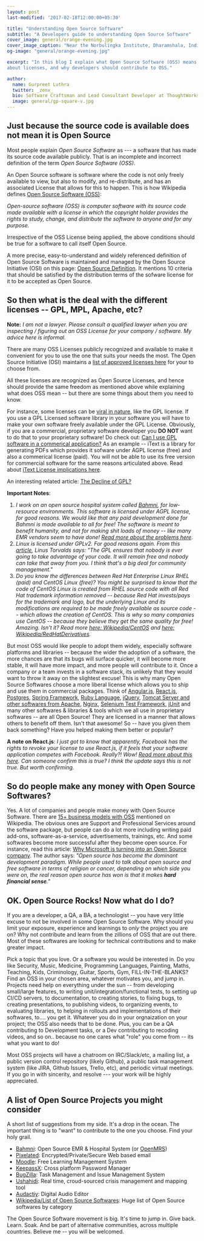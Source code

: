 ```yaml
---
layout: post
last-modified: '2017-02-18T12:00:00+05:30'

title: "Understanding Open Source Software"
subtitle: "A Developers guide to understanding Open Source Software"
cover_image: general/orange-evening.jpg
cover_image_caption: "Near the Norbulingka Institute, Dharamshala, India"
og-image: "general/orange-evening.jpg"

excerpt: "In this blog I explain what Open Source Software (OSS) means, why does Open Source Software get built, a little
about licenses, and why developers should contribute to OSS."

author:
  name: Gurpreet Luthra
  twitter: _zenx_
  bio: Software Craftsman and Lead Consultant Developer at ThoughtWorks
  image: general/gp-square-v.jpg
---
```


## Just because the source code is available does not mean it is Open Source

Most people explain _Open Source Software_ as --- a software that has made its source code available publicly.
That is an incomplete and incorrect definition of the term _Open Source Software (OSS)_.

An Open Source software is software where the code is not only freely available to view, but also to
modify, and re-distribute, and has an associated License that allows for this to happen.
This is how Wikipedia defines [Open Source Software (OSS)](https://en.wikipedia.org/wiki/Open-source_software):

_Open-source software (OSS) is computer software with its source code made available with a license
in which the copyright holder provides the rights to study, change, and distribute the software to anyone
and for any purpose._

Irrespective of the OSS License being applied, the above conditions should be true for a software to call
itself Open Source.

A more precise, easy-to-understand and widely referenced definition of Open Source Software is maintained
 and managed by the Open Source Initiative (OSI) on this page: [Open Source Definition](https://opensource.org/osd-annotated). It mentions 10 criteria that should be satisfied by the distribution terms of the sofware license for it to be accepted as Open Source.

## So then what is the deal with the different licenses -- GPL, MPL, Apache, etc?

**Note:** _I am not a lawyer. Please consult a qualified lawyer when you are inspecting / figuring out an OSS License for your company / software. My advice here is informal._

There are many OSS Licenses publicly recognized and available to make it convenient for you to use the one that suits your needs the most. The Open Source Initiative (OSI) maintains a [list of approved licenses here](https://opensource.org/licenses/alphabetical) for your to choose from.

All these licenses are recognized as Open Source Licenses, and hence should provide the same freedom as mentioned above while explaining what does OSS mean -- but there are some things about them you need to know.

For instance, some licenses can be [viral in nature](https://en.wikipedia.org/wiki/Viral_license), like the GPL license. If you use a GPL Licensed software library in your software you will have to make your own software freely available under the GPL License. Obviously, if you are a commercial, proprietary software developer you **DO NOT** want to do that to your proprietary software!  Do check out: [Can I use GPL software in a commerical application?](https://softwareengineering.stackexchange.com/questions/47032/can-i-use-gpl-software-in-a-commercial-application) As an example -- iText is a library for generating PDFs which provides it sofware under AGPL license (free) and also a commerical license (paid). You will not be able to use its free version for commercial software for the same reasons articulated above. Read about [iText License implications here](http://itextpdf.com/legal).

An interesting related article: [The Decline of GPL?](https://opensource.com/article/17/2/decline-gpl)

**Important Notes**:

1. _I work on an open source hospital system called [Bahmni](http://bahmni.org), for low-resource environments. This software is licensed under AGPL license, for good reasons. We would like that any paid development done for Bahmni is made available to all for free! The software is meant to benefit humanity, and not for making shit loads of money -- like many EMR vendors seem to have done! [Read more about the problems here](http://www.openhealthnews.com/blogs/ramaduro/2017-01-19/obama-and-biden-blast-ehr-vendors-data-blocking)._
2. _Linux is licensed under GPLv2. For good reasons again. From this [article](http://www.zdnet.com/article/linus-torvaldss-love-hate-relationship-with-the-gpl/), Linus Torvalds says: "The GPL ensures that nobody is ever going to take advantage of your code. It will remain free and nobody can take that away from you. I think that's a big deal for community management."_
3. _Do you know the differences between Red Hat Enterprise Linux RHEL (paid) and CentOS Linux (free)? You might be surprised to know that the code of CentOS Linux is created from RHEL source code with all Red Hat trademark information removed -- because Red Hat invests/pays for the trademark and logo, but the underlying Linux and its modifications are required to be made freely available as source code -- which allows the creation of CentOS. This is why so many companies use CentOS -- because they believe they get the same quality for free! Amazing. Isn't it? Read more [here: Wikipedia/CentOS](https://en.wikipedia.org/wiki/CentOS) and [here: Wikipedia/RedHatDerivatives](https://en.wikipedia.org/wiki/Red_Hat_Enterprise_Linux_derivatives)._

But most OSS would like people to adopt them widely, especially software platforms and libraries -- because the wider the adoption of a software, the more chances are that its bugs will surface quicker, it will become more stable, it will have more impact, and more people will contribute to it. Once a company or a team invests in a software stack, its unlikely that they would want to throw it away on the slightest excuse! This is why many Open Source Softwares choose a more liberal license which allows you to ship and use them in commercial packages. Think of [Angular.js](https://github.com/angular/angular.js/blob/master/LICENSE), [React.js](http://react-etc.net/entry/your-license-to-use-react-js-can-be-revoked-if-you-compete-with-facebook), [Postgres](https://www.postgresql.org/about/licence/), [Spring Framework](https://en.wikipedia.org/wiki/Spring_Framework), [Ruby Language](https://www.ruby-lang.org/en/about/license.txt), [jQuery](https://github.com/jquery/jquery/blob/master/LICENSE.txt), [Tomcat Server and other softwares from Apache](https://tomcat.apache.org/legal.html), [Nginx](https://en.wikipedia.org/wiki/Nginx), [Selenium Test Framework](https://en.wikipedia.org/wiki/Selenium_(software)), [jUnit](https://en.wikipedia.org/wiki/JUnit) and many other softwares & libraries & tools which we all use in proprietary softwares -- are all Open Source! They are licensed in a manner that allows others to benefit off them. Isn't that awesome! So -- have you given them back something? Have you helped making them better or popular?

**A note on React.js**: _I just got to know that apparently, Facebook has the rights to revoke your license to use React.js, if it feels that your software application competes with Facebook. Really?! Wow! [Read more about this here](http://react-etc.net/entry/your-license-to-use-react-js-can-be-revoked-if-you-compete-with-facebook). Can someone confirm this is true? I think the update says this is not true. But worth confirming._

## So do people make any money with Open Source Softwares?

Yes. A lot of companies and people make money with Open Source Software. There are [15+ business models with OSS](https://en.wikipedia.org/wiki/Business_models_for_open-source_software) mentioned on Wikipedia. The obvious ones are Support and Professional Services around the software package, but people can do a lot more including writing paid add-ons, software-as-a-service, advertisements, trainings, etc. And some softwares become more successful after they become open source. For instance, read this article: [Why Microsoft is turning into an Open Source company](http://www.zdnet.com/article/why-microsoft-is-turning-into-an-open-source-company/). The author says: _"Open source has become the dominant development paradigm. While people used to talk about open source and free software in terms of religion or cancer, depending on which side you were on, the real reason open source has won is that it makes **hard financial sense**."_

## OK. Open Source Rocks! Now what do I do?

If you are a developer, a QA, a BA, a technologist -- you have very little excuse to not be involved in some Open Source Software. Why should you limit your exposure, experience and learnings to _only_ the project you are on? Why not contribute and learn from the zillions of OSS that are out there. Most of these softwares are looking for technical contributions and to make greater impact.

Pick a topic that you love. Or a software you would be interested in. Do you like Security, Music, Medicine, Programming Languages, Painting, Maths, Teaching, Kids, Criminology, Guitar, Sports, Gym, FILL-IN-THE-BLANKS? Find an OSS in your chosen area, whatever motivates you, and jump in. Projects need help on everything under the sun -- from developing small/large features, to writing unit/integration/functional tests, to setting up CI/CD servers, to documentation, to creating stories, to fixing bugs, to creating presentations, to publishing videos, to organizing events, to evaluating libraries, to helping in rollouts and implementations of their softwares, to.... you get it. Whatever you do in your orgnaization on your project; the OSS also needs that to be done.
Plus, you can be a QA contributing to Development tasks, or a Dev contributing to recoding videos, and so on.. because no one cares what "role" you come from -- its what you want to do!

Most OSS projects will have a chatroom on IRC/Slack/etc, a mailing list, a public version control repository (likely Github), a public task management system (like JIRA, Github Issues, Trello, etc), and periodic virtual meetings. If you go in with sincerity, and resolve --- your work will be highly appreciated.


## A list of Open Source Projects you might consider

A short list of suggestions from my side. It's a drop in the ocean. The important thing is to "want" to contribute to the one you choose. Find your holy grail.

- [Bahmni](http://bahmni.org): Open Source EMR & Hospital System (or [OpenMRS](http://openmrs.org))
- [Pixelated](https://pixelated-project.org/): Encrypted/Private/Secure Web based email
- [Moodle](https://moodle.org/): Free Learning Management System
- [KeepassX](https://github.com/keepassx/keepassx): Cross platform Password Manager
- [BugZilla](https://www.bugzilla.org/): Task Management and Issue Management System
- [Ushahidi](https://www.ushahidi.com/): Real time, croud-sourced crisis management and mapping tool
- [Audactiy](https://github.com/audacity/audacity): Digital Audio Editor
- [Wikipedia/List of Open Source Softwares](https://en.wikipedia.org/wiki/List_of_free_and_open-source_software_packages): Huge list of Open Source softwares by category


The Open Source Software movement is big.
It's time to jump in. Give back. Learn. Soak. And be part of alternative communities, across multiple countries. Believe me -- you will be welcomed.